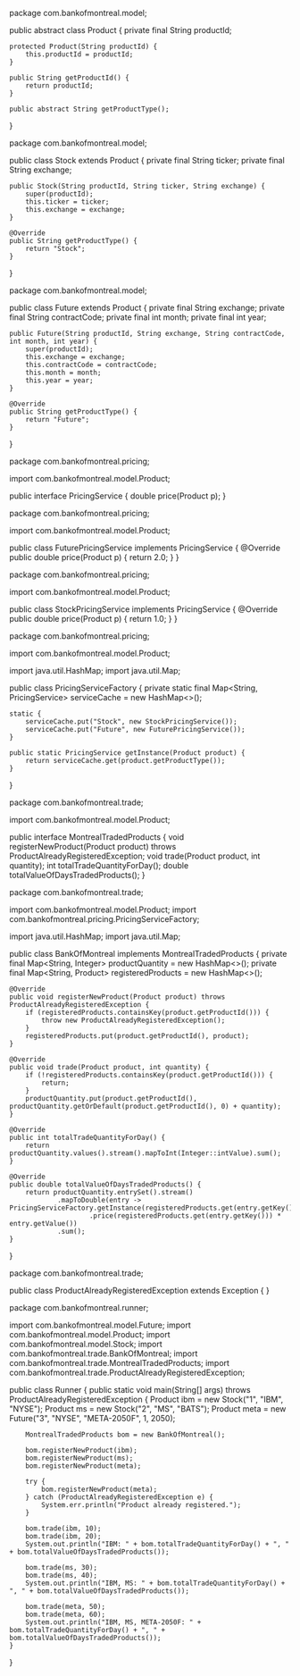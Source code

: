 package com.bankofmontreal.model;

public abstract class Product {
    private final String productId;

    protected Product(String productId) {
        this.productId = productId;
    }

    public String getProductId() {
        return productId;
    }

    public abstract String getProductType();
}


package com.bankofmontreal.model;

public class Stock extends Product {
    private final String ticker;
    private final String exchange;

    public Stock(String productId, String ticker, String exchange) {
        super(productId);
        this.ticker = ticker;
        this.exchange = exchange;
    }

    @Override
    public String getProductType() {
        return "Stock";
    }
}


package com.bankofmontreal.model;

public class Future extends Product {
    private final String exchange;
    private final String contractCode;
    private final int month;
    private final int year;

    public Future(String productId, String exchange, String contractCode, int month, int year) {
        super(productId);
        this.exchange = exchange;
        this.contractCode = contractCode;
        this.month = month;
        this.year = year;
    }

    @Override
    public String getProductType() {
        return "Future";
    }
}


package com.bankofmontreal.pricing;

import com.bankofmontreal.model.Product;

public interface PricingService {
    double price(Product p);
}


package com.bankofmontreal.pricing;

import com.bankofmontreal.model.Product;

public class FuturePricingService implements PricingService {
    @Override
    public double price(Product p) {
        return 2.0;
    }
}


package com.bankofmontreal.pricing;

import com.bankofmontreal.model.Product;

public class StockPricingService implements PricingService {
    @Override
    public double price(Product p) {
        return 1.0;
    }
}


package com.bankofmontreal.pricing;

import com.bankofmontreal.model.Product;

import java.util.HashMap;
import java.util.Map;

public class PricingServiceFactory {
    private static final Map<String, PricingService> serviceCache = new HashMap<>();

    static {
        serviceCache.put("Stock", new StockPricingService());
        serviceCache.put("Future", new FuturePricingService());
    }

    public static PricingService getInstance(Product product) {
        return serviceCache.get(product.getProductType());
    }
}


package com.bankofmontreal.trade;

import com.bankofmontreal.model.Product;

public interface MontrealTradedProducts {
    void registerNewProduct(Product product) throws ProductAlreadyRegisteredException;
    void trade(Product product, int quantity);
    int totalTradeQuantityForDay();
    double totalValueOfDaysTradedProducts();
}



package com.bankofmontreal.trade;

import com.bankofmontreal.model.Product;
import com.bankofmontreal.pricing.PricingServiceFactory;

import java.util.HashMap;
import java.util.Map;

public class BankOfMontreal implements MontrealTradedProducts {
    private final Map<String, Integer> productQuantity = new HashMap<>();
    private final Map<String, Product> registeredProducts = new HashMap<>();

    @Override
    public void registerNewProduct(Product product) throws ProductAlreadyRegisteredException {
        if (registeredProducts.containsKey(product.getProductId())) {
            throw new ProductAlreadyRegisteredException();
        }
        registeredProducts.put(product.getProductId(), product);
    }

    @Override
    public void trade(Product product, int quantity) {
        if (!registeredProducts.containsKey(product.getProductId())) {
            return;
        }
        productQuantity.put(product.getProductId(), productQuantity.getOrDefault(product.getProductId(), 0) + quantity);
    }

    @Override
    public int totalTradeQuantityForDay() {
        return productQuantity.values().stream().mapToInt(Integer::intValue).sum();
    }

    @Override
    public double totalValueOfDaysTradedProducts() {
        return productQuantity.entrySet().stream()
                .mapToDouble(entry -> PricingServiceFactory.getInstance(registeredProducts.get(entry.getKey()))
                        .price(registeredProducts.get(entry.getKey())) * entry.getValue())
                .sum();
    }
}


package com.bankofmontreal.trade;

public class ProductAlreadyRegisteredException extends Exception {
}


package com.bankofmontreal.runner;

import com.bankofmontreal.model.Future;
import com.bankofmontreal.model.Product;
import com.bankofmontreal.model.Stock;
import com.bankofmontreal.trade.BankOfMontreal;
import com.bankofmontreal.trade.MontrealTradedProducts;
import com.bankofmontreal.trade.ProductAlreadyRegisteredException;

public class Runner {
    public static void main(String[] args) throws ProductAlreadyRegisteredException {
        Product ibm = new Stock("1", "IBM", "NYSE");
        Product ms = new Stock("2", "MS", "BATS");
        Product meta = new Future("3", "NYSE", "META-2050F", 1, 2050);

        MontrealTradedProducts bom = new BankOfMontreal();

        bom.registerNewProduct(ibm);
        bom.registerNewProduct(ms);
        bom.registerNewProduct(meta);

        try {
            bom.registerNewProduct(meta);
        } catch (ProductAlreadyRegisteredException e) {
            System.err.println("Product already registered.");
        }

        bom.trade(ibm, 10);
        bom.trade(ibm, 20);
        System.out.println("IBM: " + bom.totalTradeQuantityForDay() + ", " + bom.totalValueOfDaysTradedProducts());

        bom.trade(ms, 30);
        bom.trade(ms, 40);
        System.out.println("IBM, MS: " + bom.totalTradeQuantityForDay() + ", " + bom.totalValueOfDaysTradedProducts());

        bom.trade(meta, 50);
        bom.trade(meta, 60);
        System.out.println("IBM, MS, META-2050F: " + bom.totalTradeQuantityForDay() + ", " + bom.totalValueOfDaysTradedProducts());
    }
}

